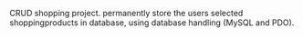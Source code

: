 CRUD shopping project. permanently store the users selected shoppingproducts in database, using database handling (MySQL and PDO). 
